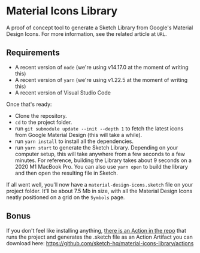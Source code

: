 # Material Icons Library

A proof of concept tool to generate a Sketch Library from Google's Material Design Icons. For more information, see the related article at `URL`.

## Requirements

- A recent version of `node` (we're using v14.17.0 at the moment of writing this)
- A recent version of `yarn` (we're using v1.22.5 at the moment of writing this)
- A recent version of Visual Studio Code

Once that's ready:

- Clone the repository.
- `cd` to the project folder.
- run `git submodule update --init --depth 1` to fetch the latest icons from Google Material Design (this will take a while).
- run `yarn install` to install all the dependencies.
- run `yarn start` to generate the Sketch Library. Depending on your computer setup, this will take anywhere from a few seconds to a few minutes. For reference, building the Library takes about 9 seconds on a 2020 M1 MacBook Pro. You can also use `yarn open` to build the library and then open the resulting file in Sketch.

If all went well, you'll now have a `material-design-icons.sketch` file on your project folder. It'll be about 7.5 Mb in size, with all the Material Design Icons neatly positioned on a grid on the `Symbols` page.

## Bonus

If you don't feel like installing anything, [there is an Action in the repo](https://github.com/sketch-hq/material-icons-library/blob/main/.github/workflows/main.yml) that runs the project and generates the .sketch file as an Action Artifact you can download here: <https://github.com/sketch-hq/material-icons-library/actions>
